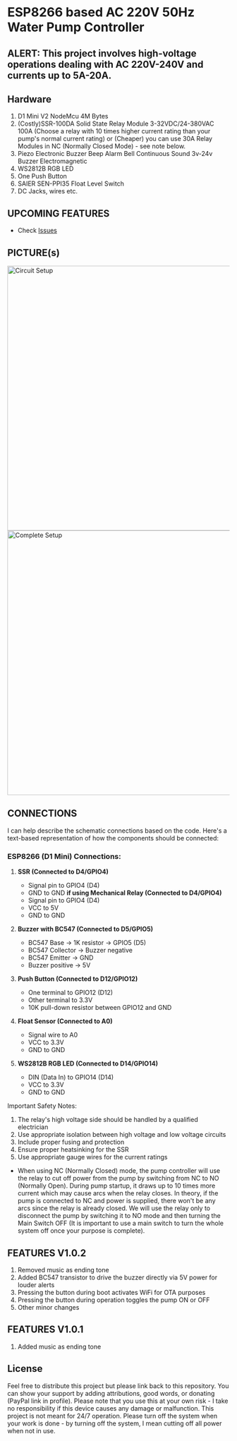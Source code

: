 # ESP8266 based AC 220V 50Hz Water Pump Controller

## ALERT: This project involves high-voltage operations dealing with AC 220V-240V and currents up to 5A-20A.

## Hardware
1. D1 Mini V2 NodeMcu 4M Bytes
2. (Costly)SSR-100DA Solid State Relay Module 3-32VDC/24-380VAC 100A (Choose a relay with 10 times higher current rating than your pump's normal current rating) or (Cheaper) you can use 30A Relay Modules in NC (Normally Closed Mode) - see note below.
3. Piezo Electronic Buzzer Beep Alarm Bell Continuous Sound 3v-24v Buzzer Electromagnetic
4. WS2812B RGB LED
5. One Push Button
6. SAIER SEN-PPI35 Float Level Switch
7. DC Jacks, wires etc.

## UPCOMING FEATURES
- Check [Issues](https://github.com/KamadoTanjiro-beep/Water-Pump-Controller/issues) 

## PICTURE(s)
<img src="https://github.com/desiFish/ESP8266-Water-Pump-Controller/blob/main/resources/x1.jpg" width="800" height="600" alt="Circuit Setup">
<img src="https://github.com/desiFish/ESP8266-Water-Pump-Controller/blob/main/resources/x2.jpg" width="800" height="600" alt="Complete Setup">

## CONNECTIONS
I can help describe the schematic connections based on the code. Here's a text-based representation of how the components should be connected:

### ESP8266 (D1 Mini) Connections:

1. **SSR (Connected to D4/GPIO4)** 
   - Signal pin to GPIO4 (D4)
   - GND to GND
   **if using Mechanical Relay (Connected to D4/GPIO4)**
   - Signal pin to GPIO4 (D4)
   - VCC to 5V
   - GND to GND

2. **Buzzer with BC547 (Connected to D5/GPIO5)**
   - BC547 Base -> 1K resistor -> GPIO5 (D5)
   - BC547 Collector -> Buzzer negative
   - BC547 Emitter -> GND
   - Buzzer positive -> 5V

3. **Push Button (Connected to D12/GPIO12)**
   - One terminal to GPIO12 (D12)
   - Other terminal to 3.3V
   - 10K pull-down resistor between GPIO12 and GND

4. **Float Sensor (Connected to A0)**
   - Signal wire to A0
   - VCC to 3.3V
   - GND to GND

5. **WS2812B RGB LED (Connected to D14/GPIO14)**
   - DIN (Data In) to GPIO14 (D14)
   - VCC to 3.3V
   - GND to GND

Important Safety Notes:
1. The relay's high voltage side should be handled by a qualified electrician
2. Use appropriate isolation between high voltage and low voltage circuits
3. Include proper fusing and protection
4. Ensure proper heatsinking for the SSR
5. Use appropriate gauge wires for the current ratings

* When using NC (Normally Closed) mode, the pump controller will use the relay to cut off power from the pump by switching from NC to NO (Normally Open). During pump startup, it draws up to 10 times more current which may cause arcs when the relay closes. In theory, if the pump is connected to NC and power is supplied, there won't be any arcs since the relay is already closed. We will use the relay only to disconnect the pump by switching it to NO mode and then turning the Main Switch OFF (It is important to use a main switch to turn the whole system off once your purpose is complete).

## FEATURES V1.0.2
1. Removed music as ending tone
2. Added BC547 transistor to drive the buzzer directly via 5V power for louder alerts
3. Pressing the button during boot activates WiFi for OTA purposes
4. Pressing the button during operation toggles the pump ON or OFF
5. Other minor changes

## FEATURES V1.0.1
1. Added music as ending tone

## License
Feel free to distribute this project but please link back to this repository. You can show your support by adding attributions, good words, or donating (PayPal link in profile). Please note that you use this at your own risk - I take no responsibility if this device causes any damage or malfunction. This project is not meant for 24/7 operation. Please turn off the system when your work is done - by turning off the system, I mean cutting off all power when not in use.

